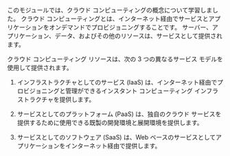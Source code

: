 
このモジュールでは、クラウド コンピューティングの概念について学習しました。 クラウド コンピューティングとは、インターネット経由でサービスとアプリケーションをオンデマンドでプロビジョニングすることです。 サーバー、アプリケーション、データ、およびその他のリソースは、サービスとして提供されます。 

クラウド コンピューティング リソースは、次の 3 つの異なるサービス モデルを使用して提供されます。

1. インフラストラクチャとしてのサービス (IaaS) は、インターネット経由でプロビジョニングと管理ができるインスタント コンピューティング インフラストラクチャを提供します。

2. サービスとしてのプラットフォーム (PaaS) は、独自のクラウド サービスを提供するために使用できる既製の開発環境と展開環境を提供します。

3. サービスとしてのソフトウェア (SaaS) は、Web ベースのサービスとしてアプリケーションをインターネット経由で提供します。
